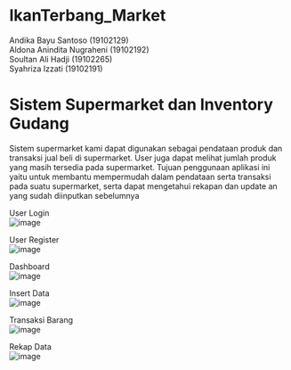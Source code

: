 # IkanTerbang_Market
Andika Bayu Santoso (19102129)  
Aldona Anindita Nugraheni (19102192)  
Soultan Ali Hadji (19102265)  
Syahriza Izzati (19102191)  

# Sistem Supermarket dan Inventory Gudang
Sistem supermarket kami dapat digunakan sebagai pendataan produk dan transaksi jual beli di supermarket. User juga dapat melihat jumlah  produk yang masih tersedia  pada supermarket. Tujuan penggunaan aplikasi ini yaitu untuk membantu mempermudah dalam pendataan serta transaksi pada suatu supermarket, serta dapat mengetahui rekapan dan update an yang sudah diinputkan sebelumnya

User Login  
![image](https://imgur.com/CwN4aIt.png)

User Register  
![image](https://imgur.com/IBoaSMl.png)

Dashboard  
![image](https://imgur.com/5SrDtgT.png)

Insert Data  
![image](https://imgur.com/7zlOaeM.png)

Transaksi Barang  
![image](https://imgur.com/6StqJj7.png)

Rekap Data  
![image](https://imgur.com/BQjcK5i.png)
